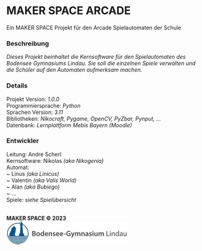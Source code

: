 # MAKER SPACE ARCADE
Ein MAKER SPACE Projekt für den Arcade Spielautomaten der Schule

### Beschreibung
_Dieses Projekt beinhaltet die Kernsoftware für den Spielautomaten
des Bodensee Gymnasiums Lindau.
Sie soll die einzelnen Spiele verwalten und
die Schüler auf den Automaten aufmerksam machen._

### Details
Projekt Version: _1.0.0_\
Programmiersprache: _Python_\
Sprachen Version: _3.11_\
Bibliotheken: _Nikocraft, Pygame, OpenCV, PyZbar, Pynput, ..._\
Datenbank: _Lernplattform Mebis Bayern (Moodle)_

### Entwickler
Leitung: Andre Scherl\
Kernsoftware: Nikolas _(aka Nikogenia)_\
Automat:\
~ Linus _(aka Linicus)_\
~ Valentin _(aka Valis World)_\
~ Alan _(aka Bubiego)_\
~ ...\
Spiele:
_siehe Spielübersicht_

\
**MAKER SPACE © 2023**\
![Bogy Logo](resources/images/bogy_logo.jpg)
